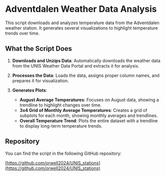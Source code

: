 # Adventdalen Weather Data Analysis

This script downloads and analyzes temperature data from the Adventdalen weather station. It generates several visualizations to highlight temperature trends over time.

## What the Script Does

1. **Downloads and Unzips Data**: Automatically downloads the weather data from the UNIS Weather Data Portal and extracts it for analysis.

2. **Processes the Data**: Loads the data, assigns proper column names, and prepares it for visualization.

3. **Generates Plots**:
   - **August Average Temperatures**: Focuses on August data, showing a trendline to highlight changes over time.
   - **3x4 Grid of Monthly Average Temperatures**: Creates a grid of subplots for each month, showing monthly averages and trendlines.
   - **Overall Temperature Trend**: Plots the entire dataset with a trendline to display long-term temperature trends.

## Repository

You can find the script in the following GitHub repository:

[https://github.com/orwell2024/UNIS_stations](https://github.com/orwell2024/UNIS_stations)
